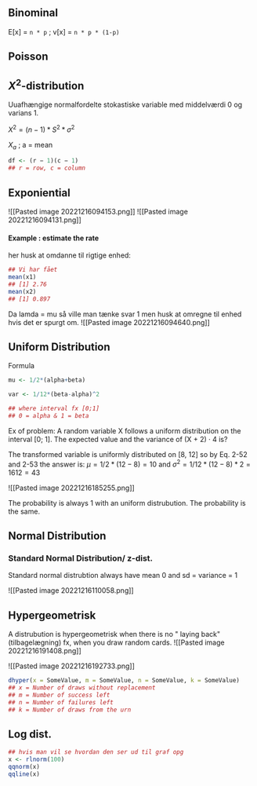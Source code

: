 
## Binominal

E[x] =  `n * p`  ;  v[x] = `n * p * (1-p)`

## Poisson

## $X^2$-distribution  
Uuafhængige normalfordelte stokastiske variable med middelværdi 0 og varians 1.

$X^2 = (n − 1)*S^2*σ^2$

$X_a$ ; a = mean

```R
df <- (r − 1)(c − 1)
## r = row, c = column
```

## Exponiential

![[Pasted image 20221216094153.png]]
![[Pasted image 20221216094131.png]]
#### Example : estimate the rate
her husk at omdanne til rigtige enhed:
```R
## Vi har fået
mean(x1) 
## [1] 2.76 
mean(x2) 
## [1] 0.897
```

Da lamda = mu så ville man tænke svar 1 men husk at omregne til enhed hvis det er spurgt om.
![[Pasted image 20221216094640.png]]



## Uniform Distribution

Formula
```R
mu <- 1/2*(alpha+beta)

var <- 1/12*(beta-alpha)^2

## where interval fx [0;1] 
## 0 = alpha & 1 = beta
```

Ex of problem:
A random variable X follows a uniform distribution on the interval [0; 1]. The expected value and the variance of (X + 2) · 4 is?

The transformed variable is uniformly distributed on [8, 12] so by Eq. 2-52 and 2-53 the answer is: $µ = 1/2*(12 − 8) = 10$ and $σ^2 = 1/12*(12 − 8)*2 = 16 12 = 4 3$

![[Pasted image 20221216185255.png]]

The probability is always 1 with an uniform distrubution. The probability is the same. 
## Normal Distribution

### Standard Normal Distribution/ z-dist.

Standard normal distrubtion always have mean 0 and sd = variance = 1

![[Pasted image 20221216110058.png]]


## Hypergeometrisk 
A distrubution is hypergeometrisk when there is no " laying back" (tilbagelægning) fx, when you draw random cards.
![[Pasted image 20221216191408.png]]

![[Pasted image 20221216192733.png]]

```R
dhyper(x = SomeValue, m = SomeValue, n = SomeValue, k = SomeValue)
## x = Number of draws without replacement
## m = Number of success left
## n = Number of failures left
## k = Number of draws from the urn  
```

## Log dist.

```R
## hvis man vil se hvordan den ser ud til graf opg
x <- rlnorm(100) 
qqnorm(x) 
qqline(x)

```

